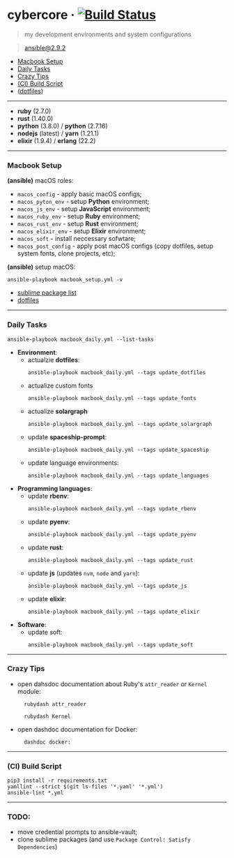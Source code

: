 # cybercore &middot; [![Build Status](https://travis-ci.org/0exp/cybercore.svg?branch=master)](https://travis-ci.org/0exp/cybercore)

> my development environments and system configurations

> ansible@2.9.2

- [Macbook Setup](#macbook-setup)
- [Daily Tasks](#daily-tasks)
- [Crazy Tips](#crazy-tips)
- [(CI) Build Script](#ci-build-script)
- ([dotfiles](dotfiles))

---

- **ruby** (2.7.0)
- **rust** (1.40.0)
- **python** (3.8.0) / **python** (2.7.16)
- **nodejs** (latest) / **yarn** (1.21.1)
- **elixir** (1.9.4) / **erlang** (22.2)

---

### Macbook Setup

**(ansible)** macOS roles:
  - `macos_config` - apply basic macOS configs;
  - `macos_pyton_env` - setup **Python** environment;
  - `macos_js_env` - setup **JavaScript** environment;
  - `macos_ruby_env` - setup **Ruby** environment;
  - `macos_rust_env` - setup **Rust** environment;
  - `macos_elixir_env` - setup **Elixir** environment;
  - `macos_soft` - install neccessary sofwtare;
  - `macos_post_config` - apply post macOS configs (copy dotfiles, setup system fonts, clone projects, etc);

**(ansible)** setup macOS:
```shell
ansible-playbook macbook_setup.yml -v
```

- [sublime package list](dotfiles/sublime/packages.md)
- [dotfiles](dotfiles)

---

### Daily Tasks

```shell
ansible-playbook macbook_daily.yml --list-tasks
```

- **Environment**:
  - actualzie **dotfiles**:
    ```shell
    ansible-playbook macbook_daily.yml --tags update_dotfiles
    ````
  - actualize custom fonts
    ```shell
    ansible-playbook macbook_daily.yml --tags update_fonts
    ```
  - actualize **solargraph**
    ```shell
    ansible-playbook macbook_daily.yml --tags update_solargraph
    ```
  - update **spaceship-prompt**:
    ```shell
    ansible-playbook macbook_daily.yml --tags update_spaceship
    ```
  - update language environments:
    ```shell
    ansible-playbook macbook_daily.yml --tags update_languages
    ```
- **Programming languages**:
  - update **rbenv**:
    ```shell
    ansible-playbook macbook_daily.yml --tags update_rbenv
    ```
  - update **pyenv**:
    ```shell
    ansible-playbook macbook_daily.yml --tags update_pyenv
    ```
  - update **rust**:
    ```shell
    ansible-playbook macbook_daily.yml --tags update_rust
    ```
  - update **js** (updates `nvm`, `node` and `yarn`):
    ```shell
    ansible-playbook macbook_daily.yml --tags update_js
    ```
  - update **elixir**:
    ```shell
    ansible-playbook macbook_daily.yml --tags update_elixir
    ```
- **Software**:
  - update soft:
    ```shell
    ansible-playbook macbook_daily.yml --tags update_soft
    ```

---

### Crazy Tips

- open dahsdoc documentation about Ruby's `attr_reader` or `Kernel` module:
  ```shell
    rubydash attr_reader
  ```
  ```shell
    rubydash Kernel
  ```

- open dashdoc documentation for Docker:
  ```shell
    dashdoc docker:
  ```

---

### (CI) Build Script

```shell
pip3 install -r requirements.txt
yamllint --strict $(git ls-files '*.yaml' '*.yml')
ansible-lint *.yml
```

---

### TODO:

- move credential prompts to ansible-vault;
- clone sublime packages (and use `Package Control: Satisfy Dependencies`)
